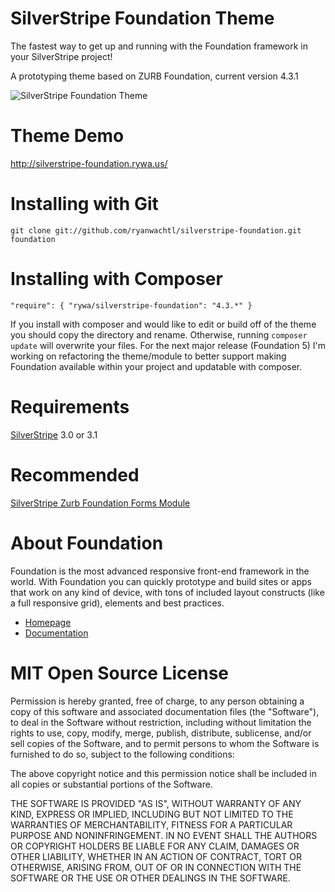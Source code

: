 SilverStripe Foundation Theme
=================================

The fastest way to get up and running with the Foundation framework in your SilverStripe project!

A prototyping theme based on ZURB Foundation, current version 4.3.1

![SilverStripe Foundation Theme](https://raw.github.com/ryanwachtl/silverstripe-foundation/master/images/demos/screenshot.png)

Theme Demo
=================================

http://silverstripe-foundation.rywa.us/

Installing with Git
=================================

`git clone git://github.com/ryanwachtl/silverstripe-foundation.git foundation`

Installing with Composer
=================================

`"require": { "rywa/silverstripe-foundation": "4.3.*" }`

If you install with composer and would like to edit or build off of the theme you should copy the directory and rename. Otherwise, running `composer update` will overwrite your files. For the next major release (Foundation 5) I'm working on refactoring the theme/module to better support making Foundation available within your project and updatable with composer.

Requirements
=================================

[SilverStripe](https://github.com/silverstripe/silverstripe-framework) 3.0 or 3.1

Recommended
=================================

[SilverStripe Zurb Foundation Forms Module](https://github.com/ryanwachtl/silverstripe-foundation-forms)

About Foundation
=================================

Foundation is the most advanced responsive front-end framework in the world. With Foundation you can quickly prototype and build sites or apps that work on any kind of device, with tons of included layout constructs (like a full responsive grid), elements and best practices.

- [Homepage](http://foundation.zurb.com)
- [Documentation](http://foundation.zurb.com/docs)

MIT Open Source License
=======================

Permission is hereby granted, free of charge, to any person obtaining a copy of this software and associated documentation files (the "Software"), to deal in the Software without restriction, including without limitation the rights to use, copy, modify, merge, publish, distribute, sublicense, and/or sell copies of the Software, and to permit persons to whom the Software is furnished to do so, subject to the following conditions:

The above copyright notice and this permission notice shall be included in all copies or substantial portions of the Software.

THE SOFTWARE IS PROVIDED "AS IS", WITHOUT WARRANTY OF ANY KIND, EXPRESS OR IMPLIED, INCLUDING BUT NOT LIMITED TO THE WARRANTIES OF MERCHANTABILITY, FITNESS FOR A PARTICULAR PURPOSE AND NONINFRINGEMENT. IN NO EVENT SHALL THE AUTHORS OR COPYRIGHT HOLDERS BE LIABLE FOR ANY CLAIM, DAMAGES OR OTHER LIABILITY, WHETHER IN AN ACTION OF CONTRACT, TORT OR OTHERWISE, ARISING FROM, OUT OF OR IN CONNECTION WITH THE SOFTWARE OR THE USE OR OTHER DEALINGS IN THE SOFTWARE.
